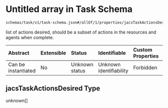 # Untitled array in Task Schema

```txt
schemas/task/v1/task-schema.json#/allOf/1/properties/jacsTaskActionsDesired
```

list of actions desired, should be a subset of actions in the resources and agents when complete.

| Abstract            | Extensible | Status         | Identifiable            | Custom Properties | Additional Properties | Access Restrictions | Defined In                                                                                                   |
| :------------------ | :--------- | :------------- | :---------------------- | :---------------- | :-------------------- | :------------------ | :----------------------------------------------------------------------------------------------------------- |
| Can be instantiated | No         | Unknown status | Unknown identifiability | Forbidden         | Allowed               | none                | [task.schema.json\*](../../https:/hai.ai/schemas/=./schemas/task/v1/task.schema.json "open original schema") |

## jacsTaskActionsDesired Type

unknown\[]
